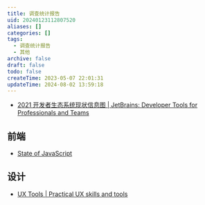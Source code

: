 ```yaml
---
title: 调查统计报告
uid: 20240123112807520
aliases: []
categories: []
tags:
  - 调查统计报告
  - 其他
archive: false
draft: false
todo: false
createTime: 2023-05-07 22:01:31
updateTime: 2024-08-02 13:59:18
---
```


- [2021 开发者生态系统现状信息图 | JetBrains: Developer Tools for Professionals and Teams](https://www.jetbrains.com/zh-cn/lp/devecosystem-2021/)

## 前端

- [State of JavaScript](https://stateofjs.com/zh-hans//)

## 设计

- [UX Tools | Practical UX skills and tools](https://uxtools.co/)
